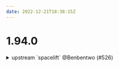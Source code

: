 ```yaml
---
date: 2022-12-21T18:38:15Z
---
```


# 1.94.0

<details>
  <summary>upstream `spacelift` @Benbentwo (#526)</summary>

### what
* Updated Spacelift Component to latest
* Updated README with new example

### why
* Upstreams

</details>